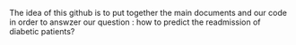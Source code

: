 The idea of this github is to put together the main documents and our code in order to answzer our question : how to predict the readmission of diabetic patients?
